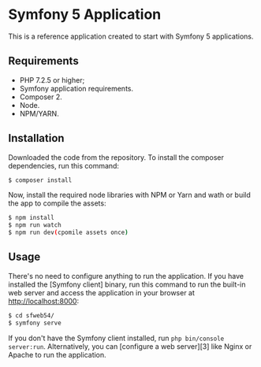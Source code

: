 
Symfony 5 Application
========================

This is a reference application created to start with Symfony 5 applications.

Requirements
------------

  * PHP 7.2.5 or higher;
  * Symfony application requirements.
  * Composer 2. 
  * Node. 
  * NPM/YARN. 

Installation
------------

Downloaded the code from the repository. To install the composer dependencies, run this command:

```bash
$ composer install
```

Now, install the required node libraries with NPM or Yarn and wath or build the app to compile the assets:

```bash
$ npm install
$ npm run watch
$ npm run dev(cpomile assets once)
```

Usage
-----

There's no need to configure anything to run the application. If you have
installed the [Symfony client] binary, run this command to run the built-in
web server and access the application in your browser at <http://localhost:8000>:

```bash
$ cd sfweb54/
$ symfony serve
```

If you don't have the Symfony client installed, run `php bin/console server:run`.
Alternatively, you can [configure a web server][3] like Nginx or Apache to run
the application.